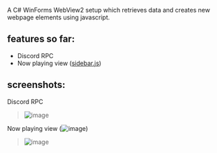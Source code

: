 A C# WinForms WebView2 setup which retrieves data and creates new webpage elements using javascript.

## features so far:
- Discord RPC
- Now playing view ([sidebar.js](https://github.com/1Kxhu/soundcloud-extras-standalone/blob/master/soundcloud-rpc/sidebar.js))

## screenshots:
Discord RPC
> ![image](https://github.com/user-attachments/assets/ec51a26f-fd18-4717-ae84-3330a5ebc8cc)

Now playing view (![image](https://github.com/user-attachments/assets/a6afa11b-0c15-4445-885a-aaebdc2260fa))
> ![image](https://github.com/user-attachments/assets/3b479564-0805-44c6-9ad7-0f9c83a39f38)
